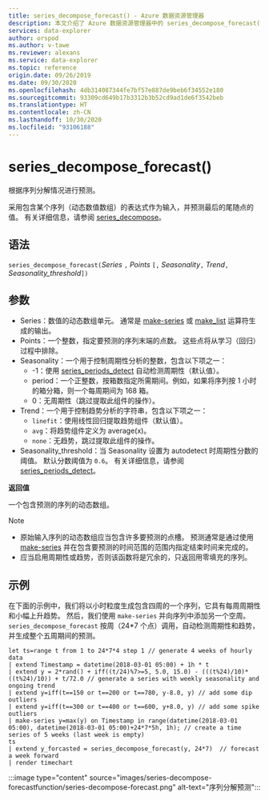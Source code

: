 ```yaml
---
title: series_decompose_forecast() - Azure 数据资源管理器
description: 本文介绍了 Azure 数据资源管理器中的 series_decompose_forecast()。
services: data-explorer
author: orspod
ms.author: v-tawe
ms.reviewer: alexans
ms.service: data-explorer
ms.topic: reference
origin.date: 09/26/2019
ms.date: 09/30/2020
ms.openlocfilehash: 4db314087344fe7bf57e887de9beb6f34552e180
ms.sourcegitcommit: 93309cd649b17b3312b3b52cd9ad1de6f3542beb
ms.translationtype: HT
ms.contentlocale: zh-CN
ms.lasthandoff: 10/30/2020
ms.locfileid: "93106188"
---
```

# <a name="series_decompose_forecast"></a>series_decompose_forecast()

根据序列分解情况进行预测。

采用包含某个序列（动态数值数组）的表达式作为输入，并预测最后的尾随点的值。 有关详细信息，请参阅 [series_decompose](series-decomposefunction.md)。
 
## <a name="syntax"></a>语法

`series_decompose_forecast(`*Series* `,` *Points* `[,` *Seasonality*`,` *Trend*`,` *Seasonality_threshold*`])`

## <a name="arguments"></a>参数

* Series：数值的动态数组单元。 通常是 [make-series](make-seriesoperator.md) 或 [make_list](makelist-aggfunction.md) 运算符生成的输出。
* Points：一个整数，指定要预测的序列末端的点数。 这些点将从学习（回归）过程中排除。
* Seasonality：一个用于控制周期性分析的整数，包含以下项之一：
    * -1：使用 [series_periods_detect](series-periods-detectfunction.md) 自动检测周期性（默认值）。
    * period：一个正整数，按箱数指定所需期间。例如，如果将序列按 1 小时的箱分箱，则一个每周期间为 168 箱。
    * 0：无周期性（跳过提取此组件的操作）。
* Trend：一个用于控制趋势分析的字符串，包含以下项之一：
    * `linefit`：使用线性回归提取趋势组件（默认值）。
    * `avg`：将趋势组件定义为 average(x)。
    * `none`：无趋势，跳过提取此组件的操作。
* Seasonality_threshold：当 Seasonality 设置为 autodetect 时周期性分数的阈值。 默认分数阈值为 `0.6`。 有关详细信息，请参阅 [series_periods_detect](series-periods-detectfunction.md)。

**返回值**

 一个包含预测的序列的动态数组。

> [!NOTE]
> * 原始输入序列的动态数组应当包含许多要预测的点槽。 预测通常是通过使用 [make-series](make-seriesoperator.md) 并在包含要预测的时间范围的范围内指定结束时间来完成的。
> * 应当启用周期性或趋势，否则该函数将是冗余的，只返回用零填充的序列。

## <a name="example"></a>示例

在下面的示例中，我们将以小时粒度生成包含四周的一个序列，它具有每周周期性和小幅上升趋势。 然后，我们使用 `make-series` 并向序列中添加另一个空周。 `series_decompose_forecast` 按周（24*7 个点）调用，自动检测周期性和趋势，并生成整个五周期间的预测。

<!-- csl: https://help.kusto.chinacloudapi.cn:443/Samples -->
```kusto
let ts=range t from 1 to 24*7*4 step 1 // generate 4 weeks of hourly data
| extend Timestamp = datetime(2018-03-01 05:00) + 1h * t 
| extend y = 2*rand() + iff((t/24)%7>=5, 5.0, 15.0) - (((t%24)/10)*((t%24)/10)) + t/72.0 // generate a series with weekly seasonality and ongoing trend
| extend y=iff(t==150 or t==200 or t==780, y-8.0, y) // add some dip outliers
| extend y=iff(t==300 or t==400 or t==600, y+8.0, y) // add some spike outliers
| make-series y=max(y) on Timestamp in range(datetime(2018-03-01 05:00), datetime(2018-03-01 05:00)+24*7*5h, 1h); // create a time series of 5 weeks (last week is empty)
ts 
| extend y_forcasted = series_decompose_forecast(y, 24*7)  // forecast a week forward
| render timechart 
```

:::image type="content" source="images/series-decompose-forecastfunction/series-decompose-forecast.png" alt-text="序列分解预测":::
 
